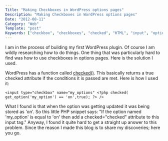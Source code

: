 ```yaml
---
Title: "Making Checkboxes in WordPress options pages"
Description: "Making Checkboxes in WordPress options pages"
Date: "2012-08-11"
Category: "Web"
Template: "post"
Keywords: ["checkbox", "checkboxes", "checked", "HTML", "input", "options", "PHP", "WordPress"]
---
```


I am in the process of building my first WordPress plugin. Of course I am wildly researching how to do things. One thing that was particularly hard to find was how to use checkboxes in options pages. Here is the solution I used.

WordPress has a function called [checked()](http://codex.wordpress.org/Function_Reference/checked "WordPress Codex For Checked Function"). This basically returns a true checked attribute if the conditions it is passed are met. Here is how I used it:

    <input type="checkbox" name="my_options" <?php checked( get_option('my_option') == 'on',true); ?> />

What I found is that when the option was getting updated it was being stored as 'on'. So this little PHP snippet says: "If the option named 'my_option' is equal to 'on' then add a checked="checked" attribute to this input tag." Anyway, I found it quite hard to get a straight up answer to this problem. Since the reason I made this blog is to share my discoveries; here you go.
